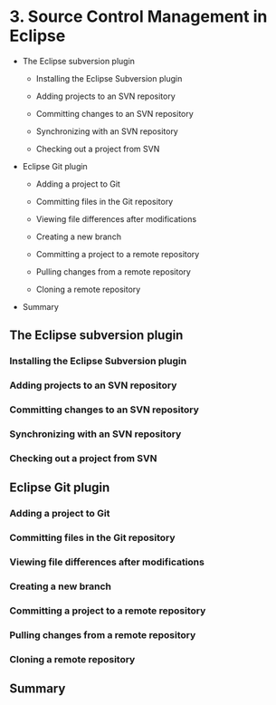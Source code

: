 # 3. Source Control Management in Eclipse

* The Eclipse subversion plugin

   * Installing the Eclipse Subversion plugin

   * Adding projects to an SVN repository

   * Committing changes to an SVN repository

   * Synchronizing with an SVN repository

   * Checking out a project from SVN

* Eclipse Git plugin

   * Adding a project to Git

   * Committing files in the Git repository

   * Viewing file differences after modifications

   * Creating a new branch

   * Committing a project to a remote repository

   * Pulling changes from a remote repository

   * Cloning a remote repository

* Summary


## The Eclipse subversion plugin

### Installing the Eclipse Subversion plugin

### Adding projects to an SVN repository

### Committing changes to an SVN repository

### Synchronizing with an SVN repository

### Checking out a project from SVN

## Eclipse Git plugin

### Adding a project to Git

### Committing files in the Git repository

### Viewing file differences after modifications

### Creating a new branch

### Committing a project to a remote repository

### Pulling changes from a remote repository

### Cloning a remote repository

## Summary
